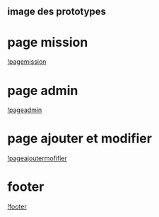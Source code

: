 ## image des prototypes

# page mission
[!pagemission](image-prototype/image-page-missiom.png)

# page admin
[!pageadmin](image-prototype/image-page-admin.png)

# page ajouter et modifier
[!pageajoutermofifier](image-prototype/image-ajouter-et-mofifier.png)

# footer
[!footer](image-prototype/image-footer.png)